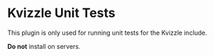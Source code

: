 # Kvizzle Unit Tests

This plugin is only used for running unit tests for the Kvizzle include.

**Do not** install on servers.